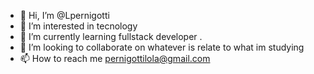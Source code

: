 - 👋 Hi, I’m @Lpernigotti
- 👀 I’m interested in tecnology
- 🌱 I’m currently learning fullstack developer .
- 💞️ I’m looking to collaborate on whatever is relate to what im studying
- 📫 How to reach me pernigottilola@gmail.com

<!---
Lpernigotti/Lpernigotti is a ✨ special ✨ repository because its `README.md` (this file) appears on your GitHub profile.
You can click the Preview link to take a look at your changes.
--->

